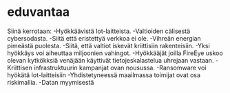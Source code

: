 # eduvantaa
Siinä kerrotaan: 
-Hyökkäävistä Iot-laitteista.
-Valtioiden cälisestä cybersodasta.
-Siitä että eristettyä verkkoa ei ole.
-Vihreän energian pimeästä puolesta.
-Siitä, että valtiot iskevät kriittisiin rakenteisiin.
-Yksi hyökkäys voi aiheuttaa miljoonien vahingot.
-Hyökkääjät joilla FireEye uskoo olevan kytkökksiä venäjään käyttivät tietojeskalastelua uhrejaan vastaan.
-Kriittisen infrastruktuurin kampanjat ovan nousussa.
-Ransomware voi hyökätä Iot-laitteisiin
-Yhdistetyneessä maailmassa toimijat ovat osa riskimallia.
-Datan myymisestä




























